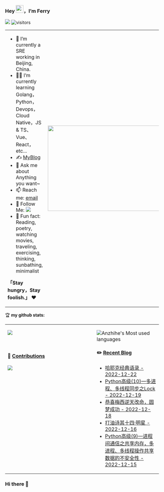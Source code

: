 ### Hey <img src="https://media.giphy.com/media/hvRJCLFzcasrR4ia7z/giphy.gif" width="25px" height="25px">，I’m Ferry

![](https://img.shields.io/badge/dynamic/json?color=2bb24c&label=Feedly%20RSS&query=%24.data.totalSubs&url=https%3A%2F%2Fapi.spencerwoo.com%2Fsubstats%2F%3Fsource%3Dfeedly%26queryKey%3Dhttps%3A%2F%2Fchegva.com%2Ffeed%2F&logo=feedly)
![visitors](https://visitor-badge.glitch.me/badge?page_id=anzhihe.anzhihe&left_color=gray&right_color=blue)

<table>
<tr>
<td width="58%">
  
- 🤖 I’m currently a SRE working in Beijing, China.
- 👨‍💻 I’m currently learning Golang，Python，Devops，Cloud Native，JS & TS、Vue、React，etc...
- ✍️ [MyBlog](https://chegva.com)
- 💬 Ask me about Anything you want~
- 📫 Reach me: [email](mailto:anzhihe@foxmail.com)
- 👏 Follow Me: [![](https://img.shields.io/github/followers/anzhihe?label=follow%20me&style=social)](https://github.com/anzhihe/)
- 🎣 Fun fact: Reading, poetry, watching movies, traveling, exercising, thinking, sunbathing, minimalist

**「Stay hungry，Stay foolish.」** ❤️

</td>
<td width="42%">
<img src="https://github.com/anzhihe/anzhihe/blob/main/.github/workflows/Le%20Petit%20Prince.gif" width="500" height="280">
</td>
</tr>
</table>

🏆 **my github stats:**

<table>
<tr>
<td valign="top"  width="58%">
  
  ![](https://github-readme-stats.vercel.app/api?username=anzhihe)
  
  <br>

#### 🐍 [Contributions](https://raw.githubusercontent.com/anzhihe/anzhihe/main/assets/github-contribution-grid-snake.svg)

![](https://raw.githubusercontent.com/anzhihe/anzhihe/main/assets/github-contribution-grid-snake.svg)

</td>
<td valign="top"  width="42%">
  
  ![Anzhihe's Most used languages](https://github-readme-stats.vercel.app/api/top-langs/?username=anzhihe&layout=compact&hide_border=true&langs_count=10)

#### ✏️ [Recent Blog](https://chegva.com)

- [哈耶克经典语录 - 2022-12-22](https://chegva.com/5574.html)
- [Python高级(10)—多进程、多线程同步之Lock - 2022-12-19](https://chegva.com/5614.html)
- [恭喜梅西逆天改命，圆梦成功 - 2022-12-18](https://chegva.com/5610.html)
- [打油诗其十四·明星 - 2022-12-16](https://chegva.com/5607.html)
- [Python高级(9)—进程间通信之共享内存，多进程、多线程操作共享数据的不安全性 - 2022-12-15](https://chegva.com/5605.html)

</td>
</tr>
</table>





### Hi there 👋

<!--
**fubostudy/fubostudy** is a ✨ _special_ ✨ repository because its `README.md` (this file) appears on your GitHub profile.

Here are some ideas to get you started:

- 🔭 I’m currently working on ...
- 🌱 I’m currently learning ...
- 👯 I’m looking to collaborate on ...
- 🤔 I’m looking for help with ...
- 💬 Ask me about ...
- 📫 How to reach me: ...
- 😄 Pronouns: ...
- ⚡ Fun fact: ...
-->
